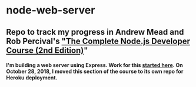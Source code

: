 # node-web-server
## Repo to track my progress in Andrew Mead and Rob Percival's ["The Complete Node.js Developer Course (2nd Edition)](https://www.udemy.com/the-complete-nodejs-developer-course-2/ "The Complete Node.js Developer Course")"

#### I'm building a web server using Express. Work for this [started here](https://github.com/morristaylor/complete-node). On October 28, 2018, I moved this section of the course to its own repo for Heroku deployment.
